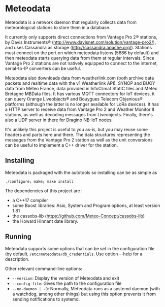 Meteodata
=========

Meteodata is a network daemon that regularly collects data from meteorological
stations to store them in a database.

It currently only supports direct connections from Vantage Pro 2® stations, by
Davis Instruments® (http://www.davisnet.com/solution/vantage-pro2/), and uses
Cassandra as storage (http://cassandra.apache.org/).
Stations must connect on the port on which meteodata listens (5886 by default)
and then meteodata starts querying data from them at regular intervals. Since
Vantage Pro 2 stations are not natively equipped to connect to the internet,
serial-to-IP converters can be useful.

Meteodata also downloads data from weatherlink.com (both archive data packets
and realtime data with the v1 Weatherlink API), SYNOP and BUOY data from
Météo France, data provided in InfoClimat StatIC files and Météo Bretagne MBData
files. It has various MQTT connectors for IoT devices, it can query Orange
Liveobjects® and Bouygues Telecom Objenious® platforms (although the latter is
no longer available for LoRa devices). It has a HTTP server to receive data
from Vantage Pro 2 and Weather Monitor II stations, as well as decoding messages
from Liveobjects. Finally, there's also a UDP server in there for Dragino NB-IoT
nodes.

It's unlikely this project is useful to you as-is, but you may reuse some
headers and parts here and there. The data structures representing the messages
from the Vantage Pro 2 station as well as the unit conversions can be useful to
implement a C++ driver for the station.


Installing
----------

Meteodata is packaged with the autotools so installing can be as simple as

    ./configure; make; make install

The dependencies of this project are :
- a C++17 compiler
- some Boost libraries: Asio, System and Program options, at least version 1.81
- the cassobs-lib (https://github.com/Meteo-Concept/cassobs-lib)
- the Howard Hinnant date library.


Running
-------

Meteodata supports some options that can be set in the configuration file (by
default, `/etc/meteodata/db_credentials`.  Use option --help for a description.

Other relevant command-line options:
- `--version`: Display the version of Meteodata and exit
- `--config-file`: Gives the path to the configuration file
- `--no-daemon | -D`: Normally, Meteodata runs as a systemd daemon (with a
  watchdog, among other things) but using this option prevents it from sending
  notifications to systemd.

